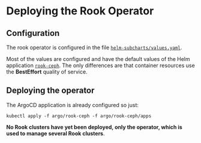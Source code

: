 # Deploying the Rook Operator

## Configuration

The rook operator is configured in the file [`helm-subcharts/values.yaml`](https://github.com/deepsquare-io/ClusterFactory/tree/main/helm-subcharts/rook-ceph/values.yaml).

Most of the values are configured and have the default values of the Helm application [`rook-ceph`](https://github.com/rook/rook/tree/master/deploy/charts/rook-ceph). The only differences are that container resources use the **BestEffort** quality of service.

## Deploying the operator

The ArgoCD application is already configured so just:

```shell title="user@local:/ClusterFactory"
kubectl apply -f argo/rook-ceph -f argo/rook-ceph/apps
```

**No Rook clusters have yet been deployed, only the operator, which is used to manage several Rook clusters**.
